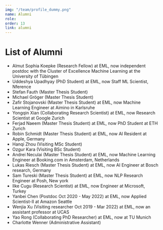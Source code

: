 ```yaml
---
img: "/team/profile_dummy.png"
name: Alumni
role:
order: 13
link: alumni
---
```


# List of Alumni

* Almut Sophia Koepke (Research Fellow) at EML, now independent postdoc with the Cluster of Excellence Machine Learning at the University of Tübingen
* Uddeshya Upadhyay (PhD Student) at EML, now Staff ML Scientist, Nference
* Stefan Fauth (Master Thesis Student)
* Michael Gröger (Master Thesis Student)
* Zafir Stojanovski (Master Thesis Student) at EML, now Machine Learning Engineer at Aimino in Karlsruhe
* Yongqin Xian (Collaborating Research Scientist) at EML, now Research Scientist at Google Zurich
* Ferjad Naeem (Master Thesis Student) at EML, now PhD Student at ETH Zurich
* Robin Schmidt (Master Thesis Student) at EML, now AI Resident at Apple, Germany
* Hanqi Zhou (Visiting MSc Student)
* Ozgur Kara (Visiting BSc Student)
* Andrei Neculai (Master Thesis Student) at EML, now Machine Learning Engineer at Booking.com in Amsterdam, Netherlands
* Lukas Riesch (Master Thesis Student) at EML, now AI Engineer at Bosch research, Germany
* Sam Tureski (Master Thesis Student) at EML, now NLP Research Engineer at Posh, New york
* Ilke Cugu (Research Scientist) at EML, now Engineer at Microsoft, Turkey
* Yanbei Chen (Postdoc Oct 2020 - May 2022) at EML, now Applied Scientist-II at Amazon Seattle
* Wenjia Xu (Visiting researcher Oct 2019 - Mar 2022) at EML, now an assistant professor at UCAS
* Yao Rong (Collaborating PhD Researcher) at EML, now at TU Munich
* Charlotte Wenner (Administrative Assistant)
